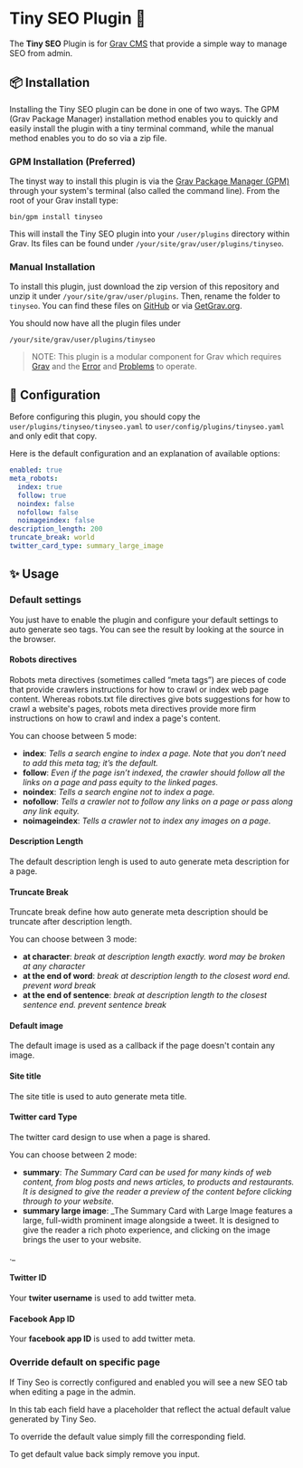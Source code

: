 # Tiny SEO Plugin 🎢

The **Tiny SEO** Plugin is for [Grav CMS](http://github.com/getgrav/grav) that provide a simple way to manage SEO from admin.

## 📦 Installation

Installing the Tiny SEO plugin can be done in one of two ways. The GPM (Grav Package Manager) installation method enables you to quickly and easily install the plugin with a tiny terminal command, while the manual method enables you to do so via a zip file.

### GPM Installation (Preferred)

The tinyst way to install this plugin is via the [Grav Package Manager (GPM)](http://learn.getgrav.org/advanced/grav-gpm) through your system's terminal (also called the command line). From the root of your Grav install type:

    bin/gpm install tinyseo

This will install the Tiny SEO plugin into your `/user/plugins` directory within Grav. Its files can be found under `/your/site/grav/user/plugins/tinyseo`.

### Manual Installation

To install this plugin, just download the zip version of this repository and unzip it under `/your/site/grav/user/plugins`. Then, rename the folder to `tinyseo`. You can find these files on [GitHub](https://github.com/jimblue/grav-plugin-tinyseo) or via [GetGrav.org](http://getgrav.org/downloads/plugins#extras).

You should now have all the plugin files under

    /your/site/grav/user/plugins/tinyseo

> NOTE: This plugin is a modular component for Grav which requires [Grav](http://github.com/getgrav/grav) and the [Error](https://github.com/getgrav/grav-plugin-error) and [Problems](https://github.com/getgrav/grav-plugin-problems) to operate.

## 📐 Configuration

Before configuring this plugin, you should copy the `user/plugins/tinyseo/tinyseo.yaml` to `user/config/plugins/tinyseo.yaml` and only edit that copy.

Here is the default configuration and an explanation of available options:

```yaml
enabled: true
meta_robots:
  index: true
  follow: true
  noindex: false
  nofollow: false
  noimageindex: false
description_length: 200
truncate_break: world
twitter_card_type: summary_large_image
```

## ✨ Usage

### Default settings

You just have to enable the plugin and configure your default settings to auto generate seo tags.
You can see the result by looking at the source in the browser.

#### Robots directives

Robots meta directives (sometimes called “meta tags”) are pieces of code that provide crawlers instructions for how to crawl or index web page content. Whereas robots.txt file directives give bots suggestions for how to crawl a website's pages, robots meta directives provide more firm instructions on how to crawl and index a page's content.

You can choose between 5 mode:

* **index**: _Tells a search engine to index a page. Note that you don’t need to add this meta tag; it’s the default._
* **follow**: _Even if the page isn’t indexed, the crawler should follow all the links on a page and pass equity to the linked pages._
* **noindex**: _Tells a search engine not to index a page._
* **nofollow**: _Tells a crawler not to follow any links on a page or pass along any link equity._
* **noimageindex**: _Tells a crawler not to index any images on a page._

#### Description Length

The default description lengh is used to auto generate meta description for a page.

#### Truncate Break

Truncate break define how auto generate meta description should be truncate after description length.

You can choose between 3 mode:

* **at character**: _break at description length exactly. word may be broken at any character_
* **at the end of word**: _break at description length to the closest word end. prevent word break_
* **at the end of sentence**: _break at description length to the closest sentence end. prevent sentence break_

#### Default image

The default image is used as a callback if the page doesn't contain any image.

#### Site title

The site title is used to auto generate meta title.

#### Twitter card Type

The twitter card design to use when a page is shared.

You can choose between 2 mode:

* **summary**: _The Summary Card can be used for many kinds of web content, from blog posts and news articles, to products and restaurants. It is designed to give the reader a preview of the content before clicking through to your website._
* **summary large image**: _The Summary Card with Large Image features a large, full-width prominent image alongside a tweet. It is designed to give the reader a rich photo experience, and clicking on the image brings the user to your website.

._

#### Twitter ID

Your **twiter username** is used to add twitter meta.

#### Facebook App ID

Your **facebook app ID** is used to add twitter meta.

### Override default on specific page

If Tiny Seo is correctly configured and enabled you will see a new SEO tab when editing a page in the admin.

In this tab each field have a placeholder that reflect the actual default value generated by Tiny Seo.

To override the default value simply fill the corresponding field.

To get default value back simply remove you input.
